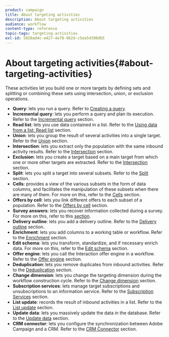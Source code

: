 ```yaml
---
product: campaign
title: About targeting activities
description: About targeting activities
audience: workflow
content-type: reference
topic-tags: targeting-activities
exl-id: 5028ad4c-e427-4e78-962d-c5ea54390db5
---
```

# About targeting activities{#about-targeting-activities}

These activities let you build one or more targets by defining sets and splitting or combining these sets using intersection, union, or exclusion operations.

* **Query**: lets you run a query. Refer to [Creating a query](query.md#creating-a-query).
* **Incremental query**: lets you perform a query and plan its execution. Refer to the [Incremental query](incremental-query.md) section.
* **Read list**: lets you use data contained in a list. Refer to the [Using data from a list: Read list](../../../v7/platform/using/import-export-workflows.md#using-data-from-a-list--read-list) section.
* **Union**: lets you group the result of several activities into a single target. Refer to the [Union](union.md) section.
* **Intersection**: lets you extract only the population with the same inbound activity results. Refer to the [Intersection](intersection.md) section.
* **Exclusion**: lets you create a target based on a main target from which one or more other targets are extracted. Refer to the [Intersection](intersection.md) section.
* **Split**: lets you split a target into several subsets. Refer to the [Split](split.md) section.
* **Cells**: provides a view of the various subsets in the form of data columns, and facilitates the manipulation of these subsets when there are many of them. For more on this, refer to the [Cells](cells.md) section.
* **Offers by cell**: lets you link different offers to each subset of a population. Refer to the [Offers by cell](offers-by-cell.md) section.
* **Survey answers**: lets you recover information collected during a survey. For more on this, refer to this [section](../../../v7/surveys/using/getting-started-with-surveys.md).
* **Delivery outline**: lets you add a delivery outline. Refer to the [Delivery outline](delivery-outline.md) section.
* **Enrichment**: lets you add columns to a working table or workflow. Refer to the [Enrichment](enrichment.md) section.
* **Edit schema**: lets you transform, standardize, and if necessary enrich data. For more on this, refer to the [Edit schema](edit-schema.md) section.
* **Offer engine**: lets you call the Interaction offer engine in a workflow. Refer to the [Offer engine](offer-engine.md) section.
* **Deduplication**: lets you remove duplicates from inbound activities. Refer to the [Deduplication](deduplication.md) section.
* **Change dimension**: lets you change the targeting dimension during the workflow construction cycle. Refer to the [Change dimension](change-dimension.md) section.
* **Subscription services**: lets manage target subscriptions and unsubscriptions to an information service. Refer to the [Subscription Services](subscription-services.md) section.
* **List update**: records the result of inbound activities in a list. Refer to the [List update](list-update.md) section.
* **Update data**: lets you massively update the data in the database. Refer to the [Update data](update-data.md) section.
* **CRM connector**: lets you configure the synchronization between Adobe Campaign and a CRM. Refer to the [CRM Connector](crm-connector.md) section.
